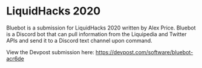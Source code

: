 # LiquidHacks 2020
Bluebot is a submission for LiquidHacks 2020 written by Alex Price.
Bluebot is a Discord bot that can pull information from the Liquipedia and Twitter APIs and send it to a Discord text channel upon command.

View the Devpost submission here: https://devpost.com/software/bluebot-acr6de
